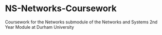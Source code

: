 # NS-Networks-Coursework
Coursework for the Networks submodule of the Networks and Systems 2nd Year Module at Durham University 
